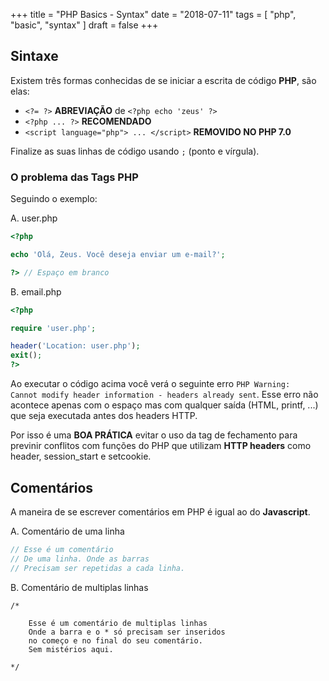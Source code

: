 +++
title = "PHP Basics - Syntax"
date = "2018-07-11"
tags = [
  "php", "basic", "syntax"
]
draft = false
+++

## Sintaxe

Existem três formas conhecidas de se iniciar a escrita de código **PHP**, são elas:

* `<?= ?>` **ABREVIAÇÃO** de `<?php echo 'zeus' ?>`
* `<?php ... ?>` **RECOMENDADO**
* `<script language="php"> ... </script>` **REMOVIDO NO PHP 7.0**

Finalize as suas linhas de código usando `;` (ponto e vírgula).

### O problema das Tags PHP

Seguindo o exemplo:

A. user.php
```php
<?php

echo 'Olá, Zeus. Você deseja enviar um e-mail?';

?> // Espaço em branco

```
B. email.php
```php
<?php

require 'user.php';

header('Location: user.php');
exit();
?>

```

Ao executar o código acima você verá o seguinte erro `PHP Warning:  Cannot modify header information - headers already sent`. Esse erro não acontece apenas com o espaço mas com qualquer saída (HTML, printf, ...) que seja executada antes dos headers HTTP.

Por isso é uma **BOA PRÁTICA** evitar o uso da tag de fechamento para previnir conflitos com funções do PHP que utilizam **HTTP headers** como header, session_start e setcookie.

## Comentários

A maneira de se escrever comentários em PHP é igual ao do **Javascript**.

A. Comentário de uma linha
```php
// Esse é um comentário
// De uma linha. Onde as barras
// Precisam ser repetidas a cada linha.
```

B. Comentário de multiplas linhas
```
/*

    Esse é um comentário de multiplas linhas
    Onde a barra e o * só precisam ser inseridos
    no começo e no final do seu comentário.
    Sem mistérios aqui.

*/
```
